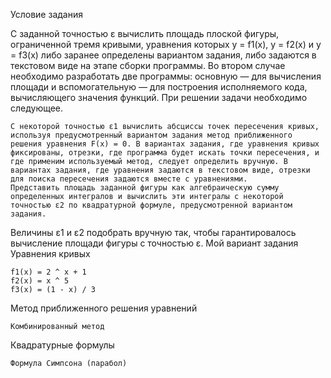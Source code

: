 Условие задания

С заданной точностью ε вычислить площадь плоской фигуры, ограниченной тремя кривыми, уравнения которых y = f1(x), y = f2(x) и y = f3(x) либо заранее определены вариантом задания, либо задаются в текстовом виде на этапе сборки программы. Во втором случае необходимо разработать две программы: основную — для вычисления площади и вспомогательную — для построения исполняемого кода, вычисляющего значения функций. При решении задачи необходимо следующее.

    С некоторой точностью ε1 вычислить абсциссы точек пересечения кривых, используя предусмотренный вариантом задания метод приближенного решения уравнения F(x) = 0. В вариантах задания, где уравнения кривых фиксированы, отрезки, где программа будет искать точки пересечения, и где применим используемый метод, следует определить вручную. В вариантах задания, где уравнения задаются в текстовом виде, отрезки для поиска пересечения задаются вместе с уравнениями.
    Представить площадь заданной фигуры как алгебраическую сумму определенных интегралов и вычислить эти интегралы с некоторой точностью ε2 по квадратурной формуле, предусмотренной вариантом задания.

Величины ε1 и ε2 подобрать вручную так, чтобы гарантировалось вычисление площади фигуры с точностью ε.
Мой вариант задания
Уравнения кривых

    f1(x) = 2 ^ x + 1
    f2(x) = x ^ 5
    f3(x) = (1 - x) / 3

Метод приближенного решения уравнений

    Комбинированный метод

Квадратурные формулы

    Формула Симпсона (парабол)

